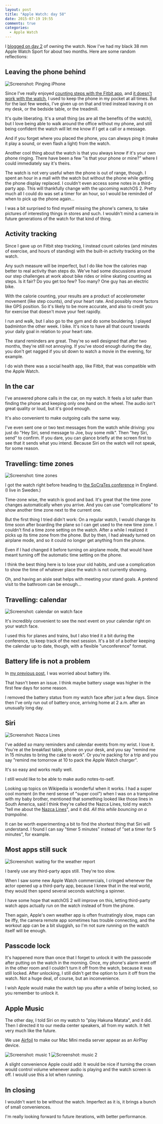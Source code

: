 ```yaml
---
layout: post
title: "Apple Watch: day 58"
date: 2015-07-19 19:55
comments: true
categories:
  - Apple Watch
---
```


I [blogged on day 2](/2015/05/apple-watch-day-2/) of owning the watch. Now I've had my black 38 mm Apple Watch Sport for about two months. Here are some random reflections:


## Leaving the phone behind

![Screenshot: Pinging iPhone](https://dl.dropboxusercontent.com/u/546793/blog/watch2/ping.png)

Since I've really enjoyed [counting steps with the Fitbit app](/2015/03/the-ten-thousand-steps/), and [it doesn't work with the watch](/2015/05/the-apple-watch-is-not-a-fitbit-wristband/), I used to keep the phone in my pocket at all times. But for the last few weeks, I've given up on that and tried instead leaving it on my desk, or the bedside table, or the treadmill.

It's quite liberating. It's a small thing (as are all the benefits of the watch), but I love being able to walk around the office without my phone, and still being confident the watch will let me know if I get a call or a message.

And if you forget where you placed the phone, you can always ping it (make it play a sound, or even flash a light) from the watch.

Another cool thing about the watch is that you always know if it's your own phone ringing. There have been a few "is that your phone or mine?" where I could immediately say it's theirs.

The watch is not very useful when the phone is out of range, though. I spent an hour in a mall with the watch but without the phone while getting the phone display replaced. I couldn't even access some notes in a third-party app. This will thankfully change with the upcoming watchOS 2. Pretty much all I could do was set a timer for an hour, so I would be reminded of when to pick up the phone again…

I was a bit surprised to find myself missing the phone's camera, to take pictures of interesting things in stores and such. I wouldn't mind a camera in future generations of the watch for that kind of thing.


## Activity tracking

Since I gave up on Fitbit step tracking, I instead count calories (and minutes of exercise, and hours of standing) with the built-in activity tracking on the watch.

Any such measure will be imperfect, but I do like how the calories map better to real activity than steps do. We've had some discussions around our step challenges at work about bike rides or inline skating counting as steps. Is it fair? Do you get too few? Too many? One guy has an electric bike.

With the calorie counting, your results are a product of accelerometer movement (like step counts), *and* your heart rate. And possibly more factors like GPS position. So it's likely to be more accurate, and also to credit you for exercise that doesn't move your feet rapidly.

I run and walk, but I also go to the gym and do some bouldering. I played badminton the other week. I bike. It's nice to have all that count towards your daily goal in relation to your heart rate.

The stand reminders are great. They're so well designed that after two months, they're still not annoying. If you've stood enough during the day, you don't get nagged if you sit down to watch a movie in the evening, for example.

I do wish there was a social health app, like Fitbit, that was compatible with the Apple Watch.


## In the car

I've answered phone calls in the car, on my watch. It feels a lot safer than finding the phone and keeping only one hand on the wheel. The audio isn't great quality or loud, but it's good enough.

It's also convenient to make outgoing calls the same way.

I've even sent one or two text messages from the watch while driving: you just do "Hey Siri, send message to Joe, buy some milk". Then "hey Siri, send" to confirm. If you dare, you can glance briefly at the screen first to see that it sends what you intend. Because Siri on the watch will not speak, for some reason.


## Travelling: time zones

![Screenshot: time zones](https://dl.dropboxusercontent.com/u/546793/blog/watch2/zone.png)

I got the watch right before heading to [the SoCraTes conference](/2015/06/socrates-uk-2015/) in England. (I live in Sweden.)

Time-zone wise, the watch is good and bad. It's great that the time zone changes automatically when you arrive. And you can use "complications" to show another time zone next to the current one.

But the first thing I tried didn't work: On a regular watch, I would change its time soon after boarding the plane so I can get used to the new time zone. I couldn't find a time zone setting on the watch. After a while I realized it picks up its time zone from the phone. But by then, I had already turned on airplane mode, and so it could no longer get anything from the phone.

Even if I had changed it before turning on airplane mode, that would have meant turning off the automatic time setting on the phone.

I think the best thing here is to lose your old habits, and use a complication to show the time of whatever place the watch is not currently showing.

Oh, and having an aisle seat helps with meeting your stand goals. A pretend visit to the bathroom can be enough…


## Travelling: calendar

![Screenshot: calendar on watch face](https://dl.dropboxusercontent.com/u/546793/blog/watch2/calendar.png)

It's incredibly convenient to see the next event on your calendar right on your watch face.

I used this for planes and trains, but I also tried it a bit during the conference, to keep track of the next session. It's a bit of a bother keeping the calendar up to date, though, with a flexible "unconference" format.


## Battery life is not a problem

In [my previous post](/2015/05/apple-watch-day-2/), I was worried about battery life.

That hasn't been an issue. I think maybe battery usage was higher in the first few days for some reason.

I removed the battery status from my watch face after just a few days. Since then I've only run out of battery once, arriving home at 2 a.m. after an unusually long day.


## Siri

![Screenshot: Nazca Lines](https://dl.dropboxusercontent.com/u/546793/blog/watch2/nazca.png)

I've added *so* many reminders and calendar events from my wrist. I love it. You're at the breakfast table, phone on your desk, and you say "remind me in 15 minutes to bring the cake to work". Or you're packing for a trip and you say "remind me tomorrow at 10 to pack the Apple Watch charger".

It's so easy and works really well.

I still would like to be able to make audio notes-to-self.

Looking up topics on Wikipedia is wonderful when it works. I had a super cool moment (in the nerd sense of "super cool") when I was on a trampoline with my baby brother, mentioned that something looked like those lines in South America, said I think they're called the Nazca Lines, told my watch "tell me about the [Nazca Lines](https://en.wikipedia.org/wiki/Nazca_Lines)", and it did. *All this while bouncing on a trampoline.*

It can be worth experimenting a bit to find the shortest thing that Siri will understand. I found I can say "timer 5 minutes" instead of "set a timer for 5 minutes", for example.


## Most apps still suck

![Screenshot: waiting for the weather report](https://dl.dropboxusercontent.com/u/546793/blog/watch2/weather.png)

I barely use any third-party apps still. They're too slow.

When I saw some new Apple Watch commercials, I cringed whenever the actor opened up a third-party app, because I knew that in the real world, they would then spend several seconds watching a spinner.

I have some hope that watchOS 2 will improve on this, letting third-party watch apps actually run on the watch instead of from the phone.

Then again, Apple's own weather app is often frustratingly slow, maps can be iffy, the camera remote app sometimes has trouble connecting, and the workout app can be a bit sluggish, so I'm not sure running on the watch itself will be enough.


## Passcode lock

It's happened more than once that I forget to unlock it with the passcode after putting on the watch in the morning. Once, my phone's alarm went off in the other room and I couldn't turn it off from the watch, because it was still locked. After unlocking, I still didn't get the option to turn it off from the watch. Not a huge deal, of course, but an inconvenience.

I wish Apple would make the watch tap you after a while of being locked, so you remember to unlock it.


## Apple Music

The other day, I told Siri on my watch to "play Hakuna Matata", and it did. Then I directed it to our media center speakers, all from my watch. It felt very much like the future.

We use [Airfoil](https://www.rogueamoeba.com/airfoil/) to make our Mac Mini media server appear as an AirPlay device.

![Screenshot: music 1](https://dl.dropboxusercontent.com/u/546793/blog/watch2/music1.png)
![Screenshot: music 2](https://dl.dropboxusercontent.com/u/546793/blog/watch2/music2.png)

A slight convenience Apple could add: It would be nice if turning the crown would control volume whenever audio is playing and the watch screen is off. I would use this a lot when running.


## In closing

I wouldn't want to be without the watch. Imperfect as it is, it brings a bunch of small conveniences.

I'm really looking forward to future iterations, with better performance.
